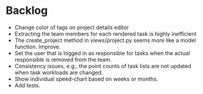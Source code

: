 
# Backlog

* Change color of tags on project details editor
* Extracting the team members for each rendered task is highly inefficient
* The create_project method in views/project.py seems more like a model function. Improve.
* Set the user that is logged in as responsible for tasks when the actual 
responsible is removed from the team.
* Consistency issues, e.g., the point counts of task lists are not updated when 
task workloads are changed.
* Show individual speed-chart based on weeks or months.
* Add tests.